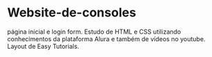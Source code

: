# Website-de-consoles
página inicial e login form.
Estudo de HTML e CSS utilizando conhecimentos da plataforma Alura e também de vídeos no youtube. Layout de  Easy Tutorials.
